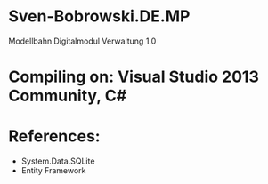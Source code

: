 # Sven-Bobrowski.DE.MP
Modellbahn Digitalmodul Verwaltung 1.0

# Compiling on: Visual Studio 2013 Community, C#
# References:
- System.Data.SQLite
- Entity Framework